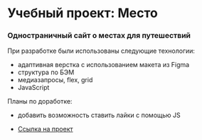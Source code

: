 # Учебный проект: Место

### Одностраничный сайт о местах для путешествий
При разработке были использованы следующие технологии:
* адаптивная верстка с использованием макета из Figma
* структура по БЭМ
* медиазапросы, flex, grid
* JavaScript

Планы по доработке:
* добавить возможность ставить лайки с помощью JS

* [Ссылка на проект](https://lilitru.github.io/mesto/index.html)
